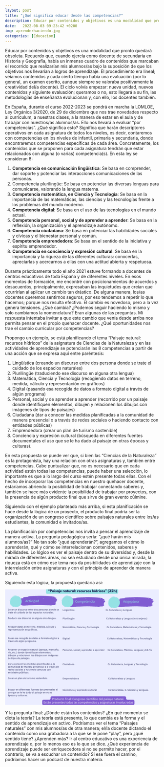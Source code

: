 ```yaml
---
layout: post
title: "¿Qué significa educar desde las competencias?"
description: Educar por contenidos y objetivos es una modalidad que pronto quedará obsoleta.  
date:   2022-08-03 09:23:42 +0200
img: aprenderhaciendo.jpg
categories: [Educacion]
---
```


Educar por contenidos y objetivos es una modalidad que pronto quedará obsoleta. Recuerdo que, cuando ejercía como docente de secundaria en Historia y Geografía, había un inmenso cuadro de contenidos que marcaban el recorrido que realizarían mis alumnos/as bajo la suposición de que los objetivos nos llevarían a logros de aprendizaje. El procedimiento era lineal; veíamos contenidos y cada cierto tiempo había una evaluación (por lo general, un examen escrito, aunque siempre se valoraba positivamente la creatividad del/a docente). El ciclo volvía empezar: nueva unidad, nuevos contenidos y siguiente evaluación; queramos o no, esto llegará a su fin, las metodologías de enseñanza evolucionan y, con ello, los docentes también.

En España, durante el curso 2022-2023 se pondrá en marcha la LOMLOE, Ley Orgánica 3/2020, de 29 de diciembre que nos trae novedades respecto al currículum, a nuestras clases, a la manera de estar en el aula y de trabajar con nuestros/as alumnos/as. Ello nos llevará a evaluar “por competencias”. ¿Qué significa esto? Significa que harán descriptores operativos en cada asignatura de todos los niveles, es decir, contaremos con competencias en los niveles de infantil, primaria y secundaria, donde encontraremos competencias específicas de cada área.
Concretamente, los contenidos que se proponen para cada asignatura tendrán que estar relacionados con alguna (o varias) competencia(s). En esta ley se consideran 8:

1. **Competencia en comunicación lingüística**: Se basa en comprender, dar soporte y potenciar las interacciones comunicaciones de las personas.
2. Competencia plurilingüe: Se basa en potenciar las diversas lenguas para comunicarse, valorando la lengua materna.
3. **Competencia matemática, en Ciencia y Tecnología**: Se basa en la importancia de las matemáticas, las ciencias y las tecnologías frente a los problemas del mundo moderno.
4. **Competencia digital**: Se basa en el uso de las tecnologías en el mundo actual.
5. **Competencia personal, social y de aprender a aprender**: Se basa en la reflexión, la organización y el aprendizaje autónomo.
6. **Competencia ciudadana**: Se basa en potenciar las habilidades sociales y cívicas y el bienestar personal y común.
7. **Competencia emprendedora**: Se basa en el sentido de la iniciativa y espíritu emprendedor.
8. **Competencia en conciencia y expresión cultural**: Se basa en la importancia y la riqueza de las diferentes culturas: conocerlas, apreciarlas y acercarnos a ellas con una actitud abierta y respetuosa.

Durante prácticamente todo el año 2021 estuve formando a docentes de centros educativos de toda España y de diferentes niveles. En esos momentos de formación, me encontré con posicionamientos de acuerdos y desacuerdos, principalmente, expresaban las inquietudes que creían que ocurrirían al aplicar un cambio tan drástico. De alguna manera, los/as docentes queremos sentirnos seguros, por eso tendemos a repetir lo que hacemos; porque nos resulta efectivo. El cambio es novedoso, pero a la vez genera tensiones. ¿Qué cambia? ¿Podemos seguir haciendo lo mismo y solo cambiamos la nomenclatura? Eran algunas de las preguntas. Mi respuesta intentaba invitar a que este cambio que venía desde arriba nos permita pensar en el propio quehacer docente. ¿Qué oportunidades nos trae el cambio curricular por competencias?

Propongo un ejemplo, se está planificando el tema “Paisaje natural: recursos hídricos” de la asignatura de Ciencias de la Naturaleza y en las actividades de aprendizaje se potenciarán las 8 competencias a partir de una acción que se expresa aquí entre paréntesis: 

1) Lingüística (creando un discurso entre dos persona donde se trate el cuidado de los espacios naturales)
2) Plurilingüe (traduciendo ese discurso en alguna otra lengua)
3) Matemática, Ciencia y Tecnología (recogiendo datos en terreno, medida, cálculo y representación en gráficos)
4) Digital (pasando esa recogida de datos a formato digital a través de algún programa)
5) Personal, social y de aprender a aprender (recorrido por un paisaje donde identifiquen elementos, dibujen y relacionen los dibujos con imágenes de tipos de paisajes)
6) Ciudadana (dar a conocer las medidas planificadas a la comunidad de manera presencial o a través de redes sociales o haciendo contacto con entidades públicas)
7) Emprendedora (crear un plan de turismo sostenible)
8) Conciencia y expresión cultural (búsqueda en diferentes fuentes documentales el uso que se le ha dado al paisaje en otras épocas y culturas). 

En esta propuesta se puede ver que, si bien las “Ciencias de la Naturaleza” es la protagonista, hay una relación con otras asignaturas y, también entre competencias. Cabe puntualizar que, no es necesario que en cada actividad estén todas las competencias, puede haber una selección, lo importante es que a lo largo del curso estén presente todas ellas. 
Con el hecho de incorporar las competencias en nuestro quehacer docente, estaríamos abriendo la posibilidad de trabajar conectando saberes y, también se hace más evidente la posibilidad de trabajar por proyectos, con la presencia de algún producto final que sirve de gran evento cúlmine. 

Siguiendo con el ejemplo planteado más arriba, si esta planificación se hace desde la lógica de un proyecto, el producto final podría ser la organización de un congreso científico sobre paisajes naturales entre los/as estudiantes, la comunidad e invitados/as. 

La planificación por competencias nos invita a pensar el aprendizaje de manera activa. La pregunta pedagógica sería: “¿qué harán mis alumnos/as?” No tan solo “¿qué aprenderán?”, agregamos el cómo lo aprenderán, qué y cómo se interrelacionan contenidos, saberes y habilidades. Lo lógico es ver el paisaje dentro de su diversidad y, desde la mirada de diferentes áreas, no sea estudiado desde una única mirada, la riqueza está en cómo ese tema nos da posibilidades de aprendizaje con la interrelación entre asignaturas y con el principio de aprender de manera activa. 

Siguiendo esta lógica, la propuesta quedaría así: 

<img alt="Ejemplo de long term branch" src="/assets/img/tabla.png">

Y la pregunta final: ¿Dónde están los contenidos? ¿En qué momento se dicta la teoría?
La teoría está presente, lo que cambia es la forma y el sentido de aprendizaje en activo. Podríamos ver el tema “Paisajes naturales” con mis alumnos/as de otra manera; el/la docente dictando el contenido como una grabadora a la que se le pone “play”, pero ¿qué sentido tiene? ¿Aprenden más? Ir al centro educativo es una experiencia de aprendizaje o, por lo menos eso es lo que se dice. ¿Qué experiencia de aprendizaje puede ser enriquecedora si no se permite hacer, por el contrario, se va a escuchar un contenido? Si ese fuera el camino, podríamos hacer un podcast de nuestra materia. 
